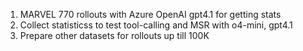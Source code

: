 1. MARVEL 770 rollouts with Azure OpenAI gpt4.1 for getting stats
2. Collect statisticss to test tool-calling and MSR with o4-mini, gpt4.1
3. Prepare other datasets for rollouts up till 100K